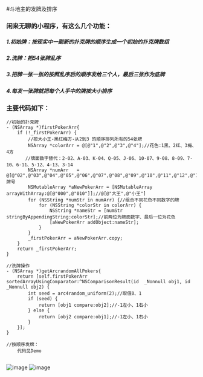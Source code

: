#斗地主的发牌及排序

### 闲来无聊的小程序，有这么几个功能：
##### 1.初始牌：按现实中一副新的扑克牌的顺序生成一个初始的扑克牌数组
##### 2.洗牌：把54张牌乱序
##### 3.把牌一张一张的按照乱序后的顺序发给三个人，最后三张作为底牌
##### 4.每发一张牌就把每个人手中的牌按大小排序

### 主要代码如下：
```
//初始的扑克牌
- (NSArray *)firstPokerArr{
    if (!_firstPokerArr) {
        //按大小王-黑红梅方-从2到3 的顺序排列所有的54张牌
        NSArray *colorArr = @[@"1",@"2",@"3",@"4"];//花色:1黑、2红、3梅、4方
       //牌面数字替代：2-02、A-03、K-04、Q-05、J-06、10-07、9-08、8-09、7-10、6-11、5-12、4-13、3-14
        NSArray *numArr   = @[@"02",@"03",@"04",@"05",@"06",@"07",@"08",@"09",@"10",@"11",@"12",@"13",@"14"];//牌号
        NSMutableArray *aNewPokerArr = [NSMutableArray arrayWithArray:@[@"000",@"010"]];//@[@"大王",@"小王"]
        for (NSString *numStr in numArr) {//组合不同花色不同数字的牌
            for (NSString *colorStr in colorArr) {
                NSString *nameStr = [numStr stringByAppendingString:colorStr];//前两位为牌面数字、最后一位为花色
                [aNewPokerArr addObject:nameStr];
            }
        }
        _firstPokerArr = aNewPokerArr.copy;
    }
    return _firstPokerArr;
}

//洗牌操作
- (NSArray *)getArcrandomAllPokers{
    return [self.firstPokerArr sortedArrayUsingComparator:^NSComparisonResult(id  _Nonnull obj1, id  _Nonnull obj2) {
        int seed = arc4random_uniform(2);//取值0、1
        if (seed) {
            return [obj1 compare:obj2];//-1左小、1右小
        } else {
            return [obj2 compare:obj1];//-1左小、1右小
        }
    }];
}

//按顺序发牌：
	代码见Demo


````

![image](https://github.com/biyu6/DouDiZhu/blob/master/one.png)
![image](https://github.com/biyu6/DouDiZhu/blob/master/two.png)
